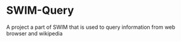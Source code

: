 # SWIM-Query
A project a part of SWIM that is used to query information from web browser and wikipedia
